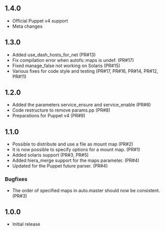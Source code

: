 ## 1.4.0

- Official Puppet v4 support
- Meta changes

## 1.3.0

- Added use_dash_hosts_for_net (PR#13)
- Fix compilation error when autofs::maps is undef. (PR#17)
- Fixed manage_false not working on Solaris (PR#15)
- Various fixes for code style and testing (PR#17, PR#16, PR#14, PR#12, PR#11)

## 1.2.0

- Added the parameters service_ensure and service_enable (PR#6)
- Code restructure to remove params.pp (PR#8)
- Preparations for Puppet v4 (PR#9)

## 1.1.0

- Possible to distribute and use a file as mount map (PR#2)
- It is now possible to specify options for a mount map. (PR#1)
- Added solaris support (PR#3, PR#5)
- Added hiera_merge support for the maps parameter. (PR#4)
- Updated for the Puppet future parser. (PR#4)

### Bugfixes
- The order of specified maps in auto.master should now be consistent. (PR#3)


## 1.0.0

- Initial release
